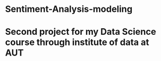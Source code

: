 # Sentiment-Analysis-modeling
# Second project for my Data Science course through institute of data at AUT
